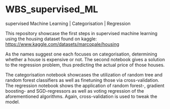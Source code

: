 # WBS_supervised_ML
supervised Machine Learning | Categorisation | Regression

This repository showcase the first steps in supervised machine learning using the housing dataset found on kaggle: https://www.kaggle.com/datasets/marcopale/housing

As the names suggest one each focuses on categorisation, determining whether a house is expensive or not. The second notebook gives a solution to the regression problem, thus predicting the actual price of those houses.

The categorisation notebook showcases the utilization of random tree and random forest classifiers as well as finetuning those via cross-validation.
The regression notebook shows the application of random forest-, gradient boosting- and SGD-regressors as well as voting regression of the aforementioned algorithms. Again, cross-validation is used to tweak the model.
